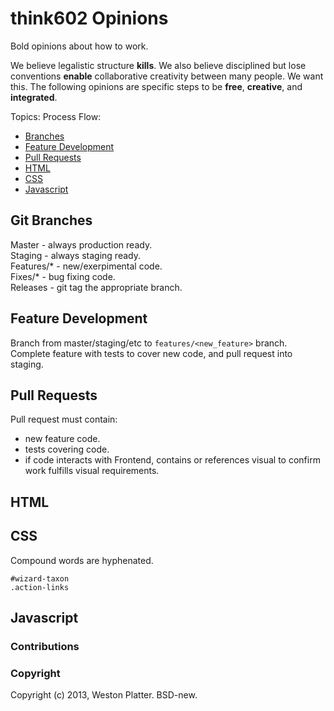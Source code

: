 # think602 Opinions
Bold opinions about how to work.

We believe legalistic structure __kills__. We also believe disciplined but lose 
conventions __enable__ collaborative creativity between many people. We want 
this. The following opinions are specific steps to be __free__, __creative__, 
and __integrated__.

Topics: 
Process Flow:  
- [Branches](#git-branches)  
- [Feature Development](#feature-development)  
- [Pull Requests](#pull-requests)  
- [HTML](#html)
- [CSS](#css)
- [Javascript](#javascript)

## Git Branches
Master - always production ready.  
Staging - always staging  ready.  
Features/\* - new/exerpimental code.  
Fixes/\* - bug fixing code.  
Releases - git tag the appropriate branch.  

## Feature Development
Branch from master/staging/etc to `features/<new_feature>` branch. Complete 
feature with tests to cover new code, and pull request into staging.

## Pull Requests
Pull request must contain:  
- new feature code.  
- tests covering code.  
- if code interacts with Frontend, contains or references visual to confirm 
work fulfills visual requirements.  


## HTML

## CSS
Compound words are hyphenated.
  
    #wizard-taxon
    .action-links  

## Javascript

### Contributions  

### Copyright 
Copyright (c) 2013, Weston Platter. BSD-new.
